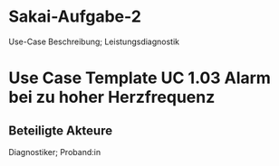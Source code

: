 # Sakai-Aufgabe-2
Use-Case Beschreibung; Leistungsdiagnostik
# Use Case Template UC 1.03 Alarm bei zu hoher Herzfrequenz
## Beteiligte Akteure
Diagnostiker; Proband:in
##
